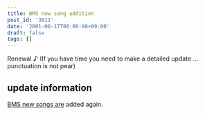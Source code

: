 ```yaml
---
title: BMS new song addition
post_id: '3011'
date: '2001-06-17T00:00:00+09:00'
draft: false
tags: []
---
```


Renewal ♪ (If you have time you need to make a detailed update ... punctuation is not pear)

## update information

[BMS new songs are](/tag/bms) added again.